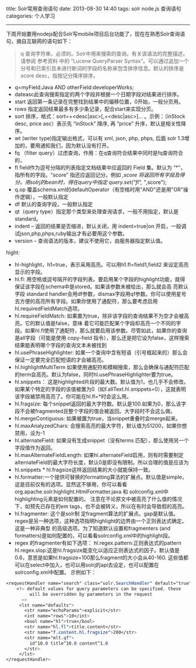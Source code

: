 title: Solr常用查询语句
date: 2013-08-30 14:40
tags: solr node.js 查询语句
categories: 个人学习

---

下周开始要用nodejs配合Solr写mobile项目后台功能了，现在在熟悉Solr查询语句，摘自互联网的语句如下：

> q 查询字符串，必须的。Solr中用来搜索的查询。有关该语法的完整描述，请参阅 参考资料 中的 “Lucene QueryParser Syntax”。可以通过追加一个分号和已索引且未进行断词的字段的名称来包含排序信息。默认的排序是 score desc，指按记分降序排序。   

<!--more-->

- q=myField:Java AND otherField:developerWorks;
- dateasc此查询搜索指定的两个字段并根据一个日期字段对结果进行排序。
- start 返回第一条记录在完整找到结果中的偏移位置，0开始，一般分页用。
- rows 指定返回结果最多有多少条记录，配合start来实现分页。
- sort 排序，格式：sort=<field name>+<desc|asc>[,<field name>+<desc|asc>]… 。示例：（inStock desc, price asc）表示先 “inStock” 降序, 再 “price” 升序，默认是相关性降序。
- wt (writer type)指定输出格式，可以有 xml, json, php, phps, 后面 solr 1.3增加的，要用通知我们，因为默认没有打开。
- fq （filter query）过虑查询，作用：在q查询符合结果中同时是fq查询符合的，
- fl field作为逗号分隔的列表指定文档结果中应返回的 Field 集。默认为 “*”，指所有的字段。“score” 指还应返回记分。例如 *,score
将返回所有字段及得分。用solrj的bean时，得在query中指定 query.set("fl", "*,score");
- q.op 覆盖schema.xml的defaultOperator（有空格时用"AND"还是用"OR"操作逻辑），一般默认指定
- df 默认的查询字段，一般默认指定
- qt（query type）指定那个类型来处理查询请求，一般不用指定，默认是standard。
- indent – 返回的结果是否缩进，默认关闭，用 indent=true|on 开启，一般调试json,php,phps,ruby输出才有必要用这个参数。
- version – 查询语法的版本，建议不使用它，由服务器指定默认值。

hight:

  - hl-highlight，h1=true，表示采用高亮。可以用h1.fl=field1,field2 来设定高亮显示的字段。
  - hl.fl: 用空格或逗号隔开的字段列表。要启用某个字段的highlight功能，就得保证该字段在schema中是stored。如果该参数未被给出，那么就会高 亮默认字段 standard handler会用df参数，dismax字段用qf参数。你可以使用星号去方便的高亮所有字段。如果你使用了通配符，那么要考虑启用 hl.requiredFieldMatch选项。
  - hl.requireFieldMatch:
  如果置为true，除非该字段的查询结果不为空才会被高亮。它的默认值是false，意味 着它可能匹配某个字段却高亮一个不同的字段。如果hl.fl使用了通配符，那么就要启用该参数。尽管如此，如果你的查询是all字段（可能是使用 copy-field 指令），那么还是把它设为false，这样搜索结果能表明哪个字段的查询文本未被找到
  - hl.usePhraseHighlighter:
  如果一个查询中含有短语（引号框起来的）那么会保证一定要完全匹配短语的才会被高亮。
  - hl.highlightMultiTerm
  如果使用通配符和模糊搜索，那么会确保与通配符匹配的term会高亮。默认为false，同时hl.usePhraseHighlighter要为true。
  - hl.snippets：
  这是highlighted片段的最大数。默认值为1，也几乎不会修改。如果某个特定的字段的该值被置为0（如f.allText.hl.snippets=0），这就表明该字段被禁用高亮了。你可能在hl.fl=*时会这么用。
  - hl.fragsize:
  每个snippet返回的最大字符数。默认是100.如果为0，那么该字段不会被fragmented且整个字段的值会被返回。大字段时不会这么做。
  - hl.mergeContiguous:
  如果被置为true，当snippet重叠时会merge起来。
  - hl.maxAnalyzedChars:
  会搜索高亮的最大字符，默认值为51200，如果你想禁用，设为-1
  - hl.alternateField:
  如果没有生成snippet（没有terms 匹配），那么使用另一个字段值作为返回。
  - hl.maxAlternateFieldLength:
  如果hl.alternateField启用，则有时需要制定alternateField的最大字符长度，默认0是即没有限制。所以合理的值是应该为
  - hl.snippets * hl.fragsize这样返回结果的大小就能保持一致。
  - hl.formatter:一个提供可替换的formatting算法的扩展点。默认值是simple，这是目前仅有的选项。显然这不够用，你可以看看org.apache.solr.highlight.HtmlFormatter.java 和 solrconfig.xml中highlighting元素是如何配置的。
  注意在不论原文中被高亮了什么值的情况下，如预先已存在的em tags，也不会被转义，所以在有时会导致假的高亮。
  - hl.fragmenter:
    这个是solr制 定fragment算法的扩展点。gap是默认值。regex是另一种选项，这种选项指明highlight的边界由一个正则表达式确定。这是一种非典型 的高级选项。为了知道默认设置和fragmenters (and formatters)是如何配置的，可以看看solrconfig.xml中的highlight段。
  - regex 的fragmenter有如下选项：
    hl.regex.pattern:正则表达式的pattern
    hl.regex.slop:这是hl.fragsize能变化以适应正则表达式的因子。默认值是0.6，意思是如果hl.fragsize=100那么fragment的大小会从40-160.
    这些值都可以在select中加入，也可以用solrj的api去设定，也可以配置在solrconfig.xml中配置。
    示例如下：

```css
<requestHandler name="search" class="solr.SearchHandler" default="true">
    <!– default values for query parameters can be specified, these
         will be overridden by parameters in the request
      –>
     <lst name="defaults">
       <str name="echoParams">explicit</str>
       <int name="rows">10</int>
       <bool name="hl">true</bool> 
       <str name="hl.fl">title,content</str>  
       <str name="f.content.hl.fragsize">200</str>
       <str name="mlt.qf">
         id^10.0 title^10.0 content^1.0
       </str>
     </lst>
</requestHandler>
```